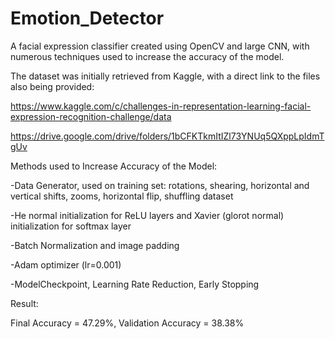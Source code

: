 # Emotion_Detector
A facial expression classifier created using OpenCV and large CNN, with numerous techniques used to increase the accuracy of the model.

The dataset was initially retrieved from Kaggle, with a direct link to the files also being provided:

https://www.kaggle.com/c/challenges-in-representation-learning-facial-expression-recognition-challenge/data

https://drive.google.com/drive/folders/1bCFKTkmItIZl73YNUq5QXppLpIdmTgUv

Methods used to Increase Accuracy of the Model:

-Data Generator, used on training set: rotations, shearing, horizontal and vertical shifts, zooms, horizontal flip, shuffling dataset

-He normal initialization for ReLU layers and Xavier (glorot normal) initialization for softmax layer

-Batch Normalization and image padding

-Adam optimizer (lr=0.001)

-ModelCheckpoint, Learning Rate Reduction, Early Stopping


Result:

Final Accuracy = 47.29%, Validation Accuracy = 38.38%
